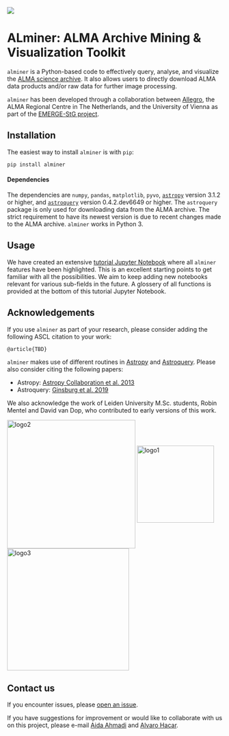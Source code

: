 <img src="git_path_to_logo" align="center"/>

# ALminer: ALMA Archive Mining & Visualization Toolkit

`alminer` is a Python-based code to effectively query, analyse, and visualize the [ALMA science archive](https://almascience.eso.org/aq/). It also allows users to directly download ALMA data products and/or raw data for further image processing.

`alminer` has been developed through a collaboration between [Allegro](https://www.alma-allegro.nl/), the ALMA Regional Centre in The Netherlands, and the University of Vienna as part of the [EMERGE-StG project](https://emerge.alvarohacar.com). 


## Installation

The easiest way to install `alminer` is with `pip`:

```pip install alminer```

#### Dependencies

The dependencies are `numpy`, `pandas`, `matplotlib`, `pyvo`, [`astropy`](https://www.astropy.org/) version 3.1.2 or higher, and [`astroquery`](https://astroquery.readthedocs.io/en/latest/) version 0.4.2.dev6649 or higher. The `astroquery` package is only used for downloading data from the ALMA archive. The strict requirement to have its newest version is due to recent changes made to the ALMA archive. `alminer` works in Python 3.


## Usage

We have created an extensive [tutorial Jupyter Notebook](github_link_to_notebook) where all `alminer` features have been highlighted. This is an excellent starting points to get familiar with all the possibilities. We aim to keep adding new notebooks relevant for various sub-fields in the future. A glossery of all functions is provided at the bottom of this tutorial Jupyter Notebook.


## Acknowledgements

If you use `alminer` as part of your research, please consider adding the following ASCL citation to your work:

```
@article{TBD}

```

 `alminer` makes use of different routines in [Astropy](https://www.astropy.org/) and [Astroquery](https://astroquery.readthedocs.io/en/latest/). Please also consider citing the following papers:
- Astropy: [Astropy Collaboration et al. 2013](https://ui.adsabs.harvard.edu/abs/2013A%26A...558A..33A/abstract) <br>
- Astroquery: [Ginsburg et al. 2019](https://ui.adsabs.harvard.edu/abs/2019AJ....157...98G/abstract)

We also acknowledge the work of Leiden University M.Sc. students, Robin Mentel and David van Dop, who contributed to early versions of this work.


<img src="git_path_to_logo/UniVie_logo.jpg" alt="logo2" style="width: 300px;" align="center"/>
<img src="git_path_to_logo/ERC_logo.jpg" alt="logo1" style="width: 180px;" align="center"/>
<img src="git_path_to_logo/Allegro_logo.png" alt="logo3" style="width: 285px;" align="center"/>


## Contact us

If you encounter issues, please [open an issue](https://github.com/emerge-erc/ALminer/issues). 

If you have suggestions for improvement or would like to collaborate with us on this project, please e-mail [Aida Ahmadi](mailto:aahmadi@strw.leidenuniv.nl) and [Alvaro Hacar](mailto:alvaro.hacar@univie.ac.at).
